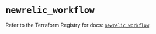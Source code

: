 # `newrelic_workflow`

Refer to the Terraform Registry for docs: [`newrelic_workflow`](https://registry.terraform.io/providers/newrelic/newrelic/3.40.1/docs/resources/workflow).
